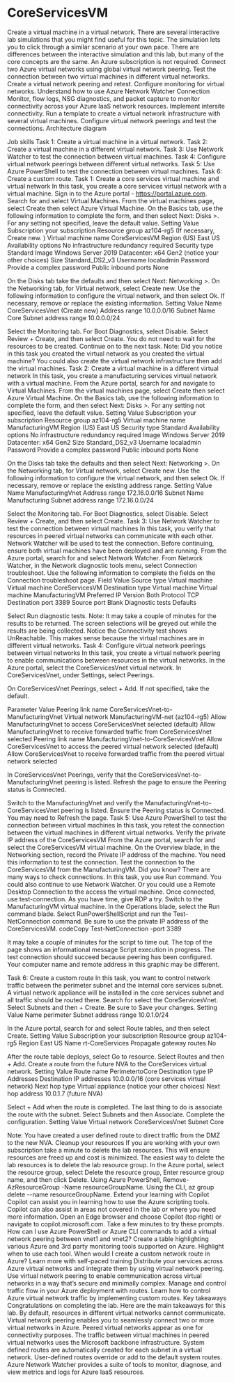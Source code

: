 # CoreServicesVM
Create a virtual machine in a virtual network.
There are several interactive lab simulations that you might find useful for this topic. The simulation lets you to click through a similar scenario at your own pace. There are differences between the interactive simulation and this lab, but many of the core concepts are the same. An Azure subscription is not required.
Connect two Azure virtual networks using global virtual network peering. Test the connection between two virtual machines in different virtual networks. Create a virtual network peering and retest.
Configure monitoring for virtual networks. Understand how to use Azure Network Watcher Connection Monitor, flow logs, NSG diagnostics, and packet capture to monitor connectivity across your Azure IaaS network resources.
Implement intersite connectivity. Run a template to create a virtual network infrastructure with several virtual machines. Configure virtual network peerings and test the connections.
Architecture diagram

Job skills
Task 1: Create a virtual machine in a virtual network.
Task 2: Create a virtual machine in a different virtual network.
Task 3: Use Network Watcher to test the connection between virtual machines.
Task 4: Configure virtual network peerings between different virtual networks.
Task 5: Use Azure PowerShell to test the connection between virtual machines.
Task 6: Create a custom route.
Task 1: Create a core services virtual machine and virtual network
In this task, you create a core services virtual network with a virtual machine.
Sign in to the Azure portal - https://portal.azure.com.
Search for and select Virtual Machines.
From the virtual machines page, select Create then select Azure Virtual Machine.
On the Basics tab, use the following information to complete the form, and then select Next: Disks >. For any setting not specified, leave the default value.
Setting
Value
Subscription
your subscription
Resource group
az104-rg5 (If necessary, Create new. )
Virtual machine name
CoreServicesVM
Region
(US) East US
Availability options
No infrastructure redundancy required
Security type
Standard
Image
Windows Server 2019 Datacenter: x64 Gen2 (notice your other choices)
Size
Standard_DS2_v3
Username
localadmin
Password
Provide a complex password
Public inbound ports
None



On the Disks tab take the defaults and then select Next: Networking >.
On the Networking tab, for Virtual network, select Create new.
Use the following information to configure the virtual network, and then select Ok. If necessary, remove or replace the existing information.
Setting
Value
Name
CoreServicesVnet (Create new)
Address range
10.0.0.0/16
Subnet Name
Core
Subnet address range
10.0.0.0/24


Select the Monitoring tab. For Boot Diagnostics, select Disable.
Select Review + Create, and then select Create.
You do not need to wait for the resources to be created. Continue on to the next task.
Note: Did you notice in this task you created the virtual network as you created the virtual machine? You could also create the virtual network infrastructure then add the virtual machines.
Task 2: Create a virtual machine in a different virtual network
In this task, you create a manufacturing services virtual network with a virtual machine.
From the Azure portal, search for and navigate to Virtual Machines.
From the virtual machines page, select Create then select Azure Virtual Machine.
On the Basics tab, use the following information to complete the form, and then select Next: Disks >. For any setting not specified, leave the default value.
Setting
Value
Subscription
your subscription
Resource group
az104-rg5
Virtual machine name
ManufacturingVM
Region
(US) East US
Security type
Standard
Availability options
No infrastructure redundancy required
Image
Windows Server 2019 Datacenter: x64 Gen2
Size
Standard_DS2_v3
Username
localadmin
Password
Provide a complex password
Public inbound ports
None


On the Disks tab take the defaults and then select Next: Networking >.
On the Networking tab, for Virtual network, select Create new.
Use the following information to configure the virtual network, and then select Ok. If necessary, remove or replace the existing address range.
Setting
Value
Name
ManufacturingVnet
Address range
172.16.0.0/16
Subnet Name
Manufacturing
Subnet address range
172.16.0.0/24


Select the Monitoring tab. For Boot Diagnostics, select Disable.
Select Review + Create, and then select Create.
Task 3: Use Network Watcher to test the connection between virtual machines
In this task, you verify that resources in peered virtual networks can communicate with each other. Network Watcher will be used to test the connection. Before continuing, ensure both virtual machines have been deployed and are running.
From the Azure portal, search for and select Network Watcher.
From Network Watcher, in the Network diagnostic tools menu, select Connection troubleshoot.
Use the following information to complete the fields on the Connection troubleshoot page.
Field
Value
Source type
Virtual machine
Virtual machine
CoreServicesVM
Destination type
Virtual machine
Virtual machine
ManufacturingVM
Preferred IP Version
Both
Protocol
TCP
Destination port
3389
Source port
Blank
Diagnostic tests
Defaults



Select Run diagnostic tests.
Note: It may take a couple of minutes for the results to be returned. The screen selections will be greyed out while the results are being collected. Notice the Connectivity test shows UnReachable. This makes sense because the virtual machines are in different virtual networks.
Task 4: Configure virtual network peerings between virtual networks
In this task, you create a virtual network peering to enable communications between resources in the virtual networks.
In the Azure portal, select the CoreServicesVnet virtual network.
In CoreServicesVnet, under Settings, select Peerings.


On CoreServicesVnet
Peerings, select + Add. If not specified, take the default.


Parameter
Value
Peering link name
CoreServicesVnet-to-ManufacturingVnet
Virtual network
ManufacturingVM-net (az104-rg5)
Allow ManufacturingVnet to access CoreServicesVnet
selected (default)
Allow ManufacturingVnet to receive forwarded traffic from CoreServicesVnet
selected
Peering link name
ManufacturingVnet-to-CoreServicesVnet
Allow CoreServicesVnet to access the peered virtual network
selected (default)
Allow CoreServicesVnet to receive forwarded traffic from the peered virtual network
selected



In CoreServicesVnet
Peerings, verify that the CoreServicesVnet-to-ManufacturingVnet peering is listed. Refresh the page to ensure the Peering status is Connected.

Switch to the ManufacturingVnet and verify the ManufacturingVnet-to-CoreServicesVnet peering is listed. Ensure the Peering status is Connected. You may need to Refresh the page.
Task 5: Use Azure PowerShell to test the connection between virtual machines
In this task, you retest the connection between the virtual machines in different virtual networks.
Verify the private IP address of the CoreServicesVM
From the Azure portal, search for and select the CoreServicesVM virtual machine.
On the Overview blade, in the Networking section, record the Private IP address of the machine. You need this information to test the connection.
Test the connection to the CoreServicesVM from the ManufacturingVM.
Did you know? There are many ways to check connections. In this task, you use Run command. You could also continue to use Network Watcher. Or you could use a Remote Desktop Connection to the access the virtual machine. Once connected, use test-connection. As you have time, give RDP a try.
Switch to the ManufacturingVM virtual machine.
In the Operations blade, select the Run command blade.
Select RunPowerShellScript and run the Test-NetConnection command. Be sure to use the private IP address of the CoreServicesVM.
codeCopy
Test-NetConnection <CoreServicesVM private IP address> -port 3389


It may take a couple of minutes for the script to time out. The top of the page shows an informational message Script execution in progress.
The test connection should succeed because peering has been configured. Your computer name and remote address in this graphic may be different.

Task 6: Create a custom route
In this task, you want to control network traffic between the perimeter subnet and the internal core services subnet. A virtual network appliance will be installed in the core services subnet and all traffic should be routed there.
Search for select the CoreServicesVnet.
Select Subnets and then + Create. Be sure to Save your changes.
Setting
Value
Name
perimeter
Subnet address range
10.0.1.0/24


In the Azure portal, search for and select Route tables, and then select Create.
Setting
Value
Subscription
your subscription
Resource group
az104-rg5
Region
East US
Name
rt-CoreServices
Propagate gateway routes
No


After the route table deploys, select Go to resource.
Select Routes and then + Add. Create a route from the future NVA to the CoreServices virtual network.
Setting
Value
Route name
PerimetertoCore
Destination type
IP Addresses
Destination IP addresses
10.0.0.0/16 (core services virtual network)
Next hop type
Virtual appliance (notice your other choices)
Next hop address
10.0.1.7 (future NVA)


Select + Add when the route is completed. The last thing to do is associate the route with the subnet.
Select Subnets and then Associate. Complete the configuration.
Setting
Value
Virtual network
CoreServicesVnet
Subnet
Core

Note: You have created a user defined route to direct traffic from the DMZ to the new NVA.
Cleanup your resources
If you are working with your own subscription take a minute to delete the lab resources. This will ensure resources are freed up and cost is minimized. The easiest way to delete the lab resources is to delete the lab resource group.
In the Azure portal, select the resource group, select Delete the resource group, Enter resource group name, and then click Delete.
Using Azure PowerShell, Remove-AzResourceGroup -Name resourceGroupName.
Using the CLI, az group delete --name resourceGroupName.
Extend your learning with Copilot
Copilot can assist you in learning how to use the Azure scripting tools. Copilot can also assist in areas not covered in the lab or where you need more information. Open an Edge browser and choose Copilot (top right) or navigate to copilot.microsoft.com. Take a few minutes to try these prompts.
How can I use Azure PowerShell or Azure CLI commands to add a virtual network peering between vnet1 and vnet2?
Create a table highlighting various Azure and 3rd party monitoring tools supported on Azure. Highlight when to use each tool.
When would I create a custom network route in Azure?
Learn more with self-paced training
Distribute your services across Azure virtual networks and integrate them by using virtual network peering. Use virtual network peering to enable communication across virtual networks in a way that’s secure and minimally complex.
Manage and control traffic flow in your Azure deployment with routes. Learn how to control Azure virtual network traffic by implementing custom routes.
Key takeaways
Congratulations on completing the lab. Here are the main takeaways for this lab.
By default, resources in different virtual networks cannot communicate.
Virtual network peering enables you to seamlessly connect two or more virtual networks in Azure.
Peered virtual networks appear as one for connectivity purposes.
The traffic between virtual machines in peered virtual networks uses the Microsoft backbone infrastructure.
System defined routes are automatically created for each subnet in a virtual network. User-defined routes override or add to the default system routes.
Azure Network Watcher provides a suite of tools to monitor, diagnose, and view metrics and logs for Azure IaaS resources.
